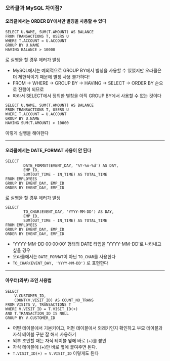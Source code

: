 ### 오라클과 MySQL 차이점?


#### 오라클에서는 ORDER BY에서만 별칭을 사용할 수 있다

``` 
SELECT U.NAME, SUM(T.AMOUNT) AS BALANCE
FROM TRANSACTIONS T, USERS U
WHERE T.ACCOUNT = U.ACCOUNT
GROUP BY U.NAME
HAVING BALANCE > 10000 
```
로 실행을 할 경우 에러가 발생

- MySQL에서는 예외적으로 GROUP BY에서 별칭을 사용할 수 있었지만 오라클은 더 제한적이기 때문에 별칭 사용 불가하다!
- FROM -> WHERE -> GROUP BY -> HAVING -> SELECT -> ORDER BY 순으로 진행이 되므로
- 따라서 SELECT에서 정의한 별칭을 아직 GROUP BY에서 사용할 수 없는 것이다
```
SELECT U.NAME, SUM(T.AMOUNT) AS BALANCE
FROM TRANSACTIONS T, USERS U
WHERE T.ACCOUNT = U.ACCOUNT
GROUP BY U.NAME
HAVING SUM(T.AMOUNT) > 10000
```
이렇게 실행을 해야한다

---

#### 오라클에서는 DATE_FORMAT 사용이 안 된다

```
SELECT 
        DATE_FORMAT(EVENT_DAY, '%Y-%m-%d') AS DAY,  
        EMP_ID, 
        SUM(OUT_TIME - IN_TIME) AS TOTAL_TIME
FROM EMPLOYEES
GROUP BY EVENT_DAY, EMP_ID
ORDER BY EVENT_DAY, EMP_ID
```
로 실행을 할 경우 에러가 발생

```
SELECT 
        TO_CHAR(EVENT_DAY, 'YYYY-MM-DD') AS DAY,
        EMP_ID, 
        SUM(OUT_TIME - IN_TIME) AS TOTAL_TIME
FROM EMPLOYEES
GROUP BY EVENT_DAY, EMP_ID
ORDER BY EVENT_DAY, EMP_ID
```

- 'YYYY-MM-DD 00:00:00' 형태의 DATE 타입을 'YYYY-MM-DD'로 나타내고 싶을 경우
- 오라클에서는 `DATE_FORMAT`이 아닌 `TO_CHAR`를 사용한다
- `TO_CHAR(EVENT_DAY, 'YYYY-MM-DD')` 로 표현한다

---

#### 아우터(외부) 조인 사용법
```
SELECT 
    V.CUSTOMER_ID,
    COUNT(V.VISIT_ID) AS COUNT_NO_TRANS
FROM VISITS V, TRANSACTIONS T
WHERE V.VISIT_ID = T.VISIT_ID(+) 
AND T.TRANSACTION_ID IS NULL
GROUP BY V.CUSTOMER_ID
```
- 어떤 테이블에서 기본키이고, 어떤 테이블에서 외래키인지 확인하고 부모 테이블과 자식 테이블 구분 잘 해서 사용하기
- 외부 조인할 때는 자식 테이블 옆에 바로 (+)를 붙인
- 자식 테이블에 (+)만 바로 옆에 붙여주면 된다.
- `T.VISIT_ID(+) = V.VISIT_ID` 이렇게도 된다
